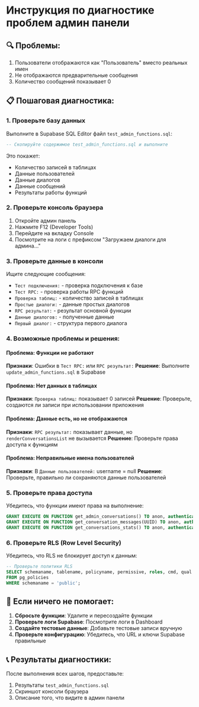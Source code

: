 # Инструкция по диагностике проблем админ панели

## 🔍 Проблемы:
1. Пользователи отображаются как "Пользователь" вместо реальных имен
2. Не отображаются предварительные сообщения
3. Количество сообщений показывает 0

## 📋 Пошаговая диагностика:

### 1. Проверьте базу данных
Выполните в Supabase SQL Editor файл `test_admin_functions.sql`:

```sql
-- Скопируйте содержимое test_admin_functions.sql и выполните
```

Это покажет:
- Количество записей в таблицах
- Данные пользователей
- Данные диалогов
- Данные сообщений
- Результаты работы функций

### 2. Проверьте консоль браузера
1. Откройте админ панель
2. Нажмите F12 (Developer Tools)
3. Перейдите на вкладку Console
4. Посмотрите на логи с префиксом "Загружаем диалоги для админа..."

### 3. Проверьте данные в консоли
Ищите следующие сообщения:
- `Тест подключения:` - проверка подключения к базе
- `Тест RPC:` - проверка работы RPC функций
- `Проверка таблиц:` - количество записей в таблицах
- `Простые диалоги:` - данные простых диалогов
- `RPC результат:` - результат основной функции
- `Данные диалогов:` - полученные данные
- `Первый диалог:` - структура первого диалога

### 4. Возможные проблемы и решения:

#### Проблема: Функции не работают
**Признаки**: Ошибки в `Тест RPC:` или `RPC результат:`
**Решение**: Выполните `update_admin_functions.sql` в Supabase

#### Проблема: Нет данных в таблицах
**Признаки**: `Проверка таблиц:` показывает 0 записей
**Решение**: Проверьте, создаются ли записи при использовании приложения

#### Проблема: Данные есть, но не отображаются
**Признаки**: `RPC результат:` показывает данные, но `renderConversationsList` не вызывается
**Решение**: Проверьте права доступа к функциям

#### Проблема: Неправильные имена пользователей
**Признаки**: В `Данные пользователей:` username = null
**Решение**: Проверьте, правильно ли сохраняются данные пользователей

### 5. Проверьте права доступа
Убедитесь, что функции имеют права на выполнение:
```sql
GRANT EXECUTE ON FUNCTION get_admin_conversations() TO anon, authenticated;
GRANT EXECUTE ON FUNCTION get_conversation_messages(UUID) TO anon, authenticated;
GRANT EXECUTE ON FUNCTION get_conversations_stats() TO anon, authenticated;
```

### 6. Проверьте RLS (Row Level Security)
Убедитесь, что RLS не блокирует доступ к данным:
```sql
-- Проверьте политики RLS
SELECT schemaname, tablename, policyname, permissive, roles, cmd, qual 
FROM pg_policies 
WHERE schemaname = 'public';
```

## 🚨 Если ничего не помогает:

1. **Сбросьте функции**: Удалите и пересоздайте функции
2. **Проверьте логи Supabase**: Посмотрите логи в Dashboard
3. **Создайте тестовые данные**: Добавьте тестовые записи вручную
4. **Проверьте конфигурацию**: Убедитесь, что URL и ключи Supabase правильные

## 📞 Результаты диагностики:
После выполнения всех шагов, предоставьте:
1. Результаты `test_admin_functions.sql`
2. Скриншот консоли браузера
3. Описание того, что видите в админ панели
